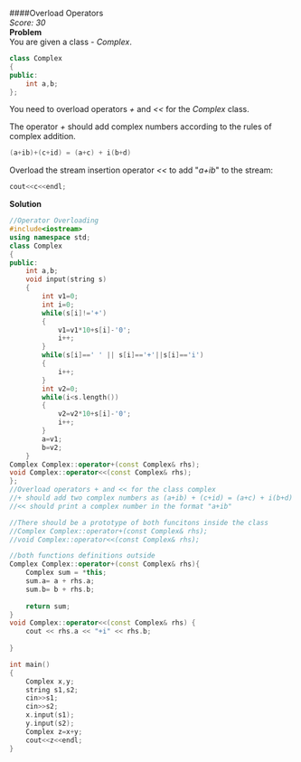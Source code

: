 ####Overload Operators  
*Score: 30*  
**Problem**  
You are given a class - *Complex*.
```C++
class Complex
{
public:
    int a,b;
};
```  
You need to overload operators *+* and *<<* for the *Complex* class.  

The operator *+* should add complex numbers according to the rules of complex addition.  
```c++
(a+ib)+(c+id) = (a+c) + i(b+d)  
```  

Overload the stream insertion operator *<<* to add "*a+ib*" to the stream:
```C++
cout<<c<<endl;
```  
**Solution**  
```C++
//Operator Overloading
#include<iostream>
using namespace std;
class Complex
{
public:
    int a,b;
    void input(string s)
    {
        int v1=0;
        int i=0;
        while(s[i]!='+')
        {
            v1=v1*10+s[i]-'0';
            i++;
        }
        while(s[i]==' ' || s[i]=='+'||s[i]=='i')
        {
            i++;
        }
        int v2=0;
        while(i<s.length())
        {
            v2=v2*10+s[i]-'0';
            i++;
        }
        a=v1;
        b=v2;
    }
Complex Complex::operator+(const Complex& rhs);
void Complex::operator<<(const Complex& rhs);
};
//Overload operators + and << for the class complex
//+ should add two complex numbers as (a+ib) + (c+id) = (a+c) + i(b+d)
//<< should print a complex number in the format "a+ib"

//There should be a prototype of both funcitons inside the class
//Complex Complex::operator+(const Complex& rhs);
//void Complex::operator<<(const Complex& rhs);

//both functions definitions outside
Complex Complex::operator+(const Complex& rhs){
    Complex sum = *this;
    sum.a= a + rhs.a;
    sum.b= b + rhs.b;
    
    return sum;
}
void Complex::operator<<(const Complex& rhs) {
    cout << rhs.a << "+i" << rhs.b;
        
}

int main()
{
    Complex x,y;
    string s1,s2;
    cin>>s1;
    cin>>s2;
    x.input(s1);
    y.input(s2);
    Complex z=x+y;
    cout<<z<<endl;
}

```  
